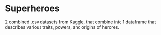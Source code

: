 # Superheroes
 2 combined .csv datasets from Kaggle, that combine into 1 dataframe that describes various traits, powers, and origins of herores.
